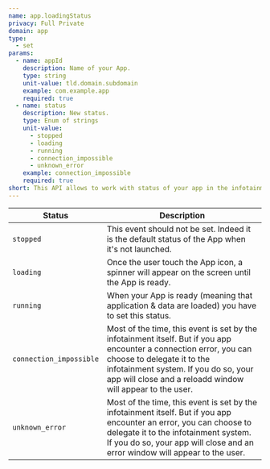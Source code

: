 ```yaml
---
name: app.loadingStatus
privacy: Full Private
domain: app
type:
  - set
params:
  - name: appId
    description: Name of your App.
    type: string
    unit-value: tld.domain.subdomain
    example: com.example.app
    required: true
  - name: status
    description: New status.
    type: Enum of strings
    unit-value:
      - stopped
      - loading
      - running
      - connection_impossible
      - unknown_error
    example: connection_impossible
    required: true
short: This API allows to work with status of your app in the infotainment system.
---
```


Status | Description
-|-
`stopped` | This event should not be set. Indeed it is the default status of the App when it's not launched.
`loading` | Once the user touch the App icon, a spinner will appear on the screen until the App is ready.
`running` | When your App is ready (meaning that application & data are loaded) you have to set this status.
`connection_impossible` | Most of the time, this event is set by the infotainment itself. But if you app encounter a connection error, you can choose to delegate it to the infotainment system. If you do so, your app will close and a reloadd window will appear to the user.
`unknown_error` | Most of the time, this event is set by the infotainment itself. But if you app encounter an error, you can choose to delegate it to the infotainment system. If you do so, your app will close and an error window will appear to the user.
